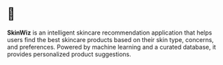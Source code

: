 # 🎈 
**SkinWiz** is an intelligent skincare recommendation application that helps users find the best skincare products based on their skin type, concerns, and preferences. Powered by machine learning and a curated database, it provides personalized product suggestions.

